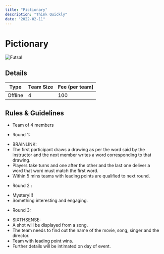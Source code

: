 ```yaml
---
title: "Pictionary"
description: "Think Quickly"
date: "2022-02-11"
---
```


# Pictionary



<img src="/posters/17.png" alt="Futsal" class="w-full lg:w-96 mx-auto object-cover" />

## Details

| Type    | Team Size   | Fee (per team) |
| ------- | ----------- | -------------- |
| Offline |      4      | 100            |

## Rules & Guidelines

-  Team of 4 members
* Round 1:  
-   BRAINLINK:
-   The first participant draws a drawing as per the word said by the  instructor and the next member writes a word corresponding to that drawing.
-   Players take turns and one after the other and the last one deliver a word that word must match the first word.
-   Within 5 mins teams with leading points are qualified to next round.
* Round 2 :
-   Mystery!!!
-   Something interesting and engaging.
* Round 3:
-   SIXTHSENSE:
-   A shot will be displayed from a song.
-   The team needs to find out the name of the movie, song, singer and the director.
-   Team with leading point wins.
-   Further details will be intimated on day of event. 


